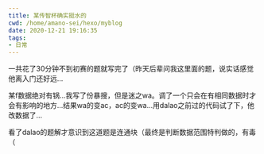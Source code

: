 ```yaml
---
title: 某传智杯确实挺水的
cwd: /home/amano-sei/hexo/myblog
date: 2020-12-21 19:16:35
tags:
- 日常
---
```


一共花了30分钟不到初赛的题就写完了（昨天后辈问我这里面的题，说实话感觉他离入门还好远...

某f数据绝对有锅...我写了份暴搜，但是迷之wa。调了一个只会在有相同数据时才会有影响的地方...结果wa的变ac，ac的变wa...用dalao之前过的代码试了下，他改数据了...

看了dalao的题解才意识到这道题是连通块（最终是判断数据范围特判做的，有毒（

